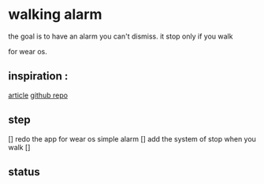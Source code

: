 # walking alarm

the goal is to have an alarm you can't dismiss. it stop only if you walk

for wear os.

## inspiration :

[article](https://learntodroid.com/how-to-create-a-simple-alarm-clock-app-in-android/)
[github repo](https://github.com/learntodroid/SimpleAlarmClock)

## step
[] redo the app for wear os simple alarm
[] add the system of stop when you walk
[]

## status


